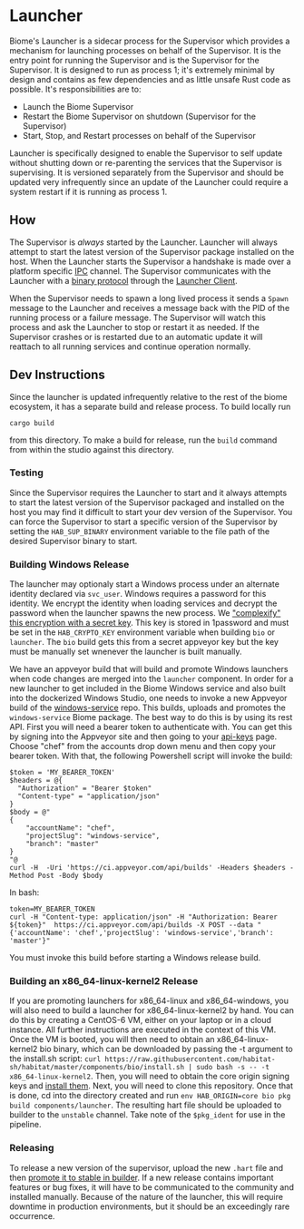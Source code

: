# Launcher

Biome's Launcher is a sidecar process for the Supervisor which provides a mechanism for launching processes on behalf of the Supervisor. It is the entry point for running the Supervisor and is the Supervisor for the Supervisor. It is designed to run as process 1; it's extremely minimal by design and contains as few dependencies and as little unsafe Rust code as possible. It's responsibilities are to:

* Launch the Biome Supervisor
* Restart the Biome Supervisor on shutdown (Supervisor for the Supervisor)
* Start, Stop, and Restart processes on behalf of the Supervisor

Launcher is specifically designed to enable the Supervisor to self update without shutting down or re-parenting the services that the Supervisor is supervising. It is versioned separately from the Supervisor and should be updated very infrequently since an update of the Launcher could require a system restart if it is running as process 1.

## How

The Supervisor is *always* started by the Launcher. Launcher will always attempt to start the latest version of the Supervisor package installed on the host. When the Launcher starts the Supervisor a handshake is made over a platform specific [IPC](https://en.wikipedia.org/wiki/Inter-process_communication) channel. The Supervisor communicates with the Launcher with a [binary protocol](../launcher-protocol) through the [Launcher Client](../launcher-client).

When the Supervisor needs to spawn a long lived process it sends a `Spawn` message to the Launcher and receives a message back with the PID of the running process or a failure message. The Supervisor will watch this process and ask the Launcher to stop or restart it as needed. If the Supervisor crashes or is restarted due to an automatic update it will reattach to all running services and continue operation normally.

## Dev Instructions

Since the launcher is updated infrequently relative to the rest of the biome ecosystem, it has a separate build and release process. To build locally run
```
cargo build
```
from this directory. To make a build for release, run the `build` command from within the studio against this directory.

### Testing

Since the Supervisor requires the Launcher to start and it always attempts to start the latest version of the Supervisor packaged and installed on the host you may find it difficult to start your dev version of the Supervisor. You can force the Supervisor to start a specific version of the Supervisor by setting the `HAB_SUP_BINARY` environment variable to the file path of the desired Supervisor binary to start.

### Building Windows Release

The launcher may optionaly start a Windows process under an alternate identity declared via `svc_user`. Windows requires a password for this identity. We encrypt the identity when loading services and decrypt the password when the launcher spawns the new process. We ["complexify" this encryption with a secret key](https://docs.microsoft.com/en-us/windows/desktop/api/dpapi/nf-dpapi-cryptprotectdata). This key is stored in 1password and must be set in the `HAB_CRYPTO_KEY` environment variable when building `bio` or `launcher`. The `bio` build gets this from a secret appveyor key but the key must be manually set wnenever the launcher is built manually.

We have an appveyor build that will build and promote Windows launchers when code changes are merged into the `launcher` component. In order for a new launcher to get included in the Biome Windows service and also built into the dockerized Windows Studio, one needs to invoke a new Appveyor build of the [windows-service](https://github.com/habitat-sh/windows-service) repo. This builds, uploads and promotes the `windows-service` Biome package. The best way to do this is by using its rest API. First you will need a bearer token to authenticate with. You can get this by signing into the Appveyor site and then going to your [api-keys](https://ci.appveyor.com/api-keys) page. Choose "chef" from the accounts drop down menu and then copy your bearer token. With that, the following Powershell script will invoke the build:

```
$token = 'MY_BEARER_TOKEN'
$headers = @{
  "Authorization" = "Bearer $token"
  "Content-type" = "application/json"
}
$body = @"
{
    "accountName": "chef",
    "projectSlug": "windows-service",
    "branch": "master"
}
"@
curl -H  -Uri 'https://ci.appveyor.com/api/builds' -Headers $headers -Method Post -Body $body
```

In bash:

```
token=MY_BEARER_TOKEN
curl -H "Content-type: application/json" -H "Authorization: Bearer ${token}"  https://ci.appveyor.com/api/builds -X POST --data "{'accountName': 'chef','projectSlug': 'windows-service','branch': 'master'}"
```

You must invoke this build before starting a Windows release build.

### Building an x86_64-linux-kernel2 Release

If you are promoting launchers for x86_64-linux and x86_64-windows, you will also need to build a launcher for x86_64-linux-kernel2 by hand. You can do this by creating a CentOS-6 VM, either on your laptop or in a cloud instance. All further instructions are executed in the context of this VM. Once the VM is booted, you will then need to obtain an x86_64-linux-kernel2 bio binary, which can be downloaded by passing the -t argument to the install.sh script: `curl https://raw.githubusercontent.com/habitat-sh/habitat/master/components/bio/install.sh | sudo bash -s -- -t x86_64-linux-kernel2`.  Then, you will need to obtain the core origin signing keys and [install them](https://www.habitat.sh/docs/habitat-cli/#bio-origin-key-import). Next, you will need to clone this repository. Once that is done, cd into the directory created and run `env HAB_ORIGIN=core bio pkg build components/launcher`.  The resulting hart file should be uploaded to builder to the `unstable` channel. Take note of the `$pkg_ident` for use in the pipeline.

### Releasing

To release a new version of the supervisor, upload the new `.hart` file and then [promote it to stable in builder](https://bldr.habitat.sh/#/pkgs/biome/bio-launcher). If a new release contains important features or bug fixes, it will have to be communicated to the community and installed manually. Because of the nature of the launcher, this will require downtime in production environments, but it should be an exceedingly rare occurrence.
